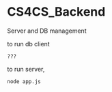 # CS4CS_Backend
Server and DB management

to run db client
```
???
```

to run server,
```
node app.js
```
